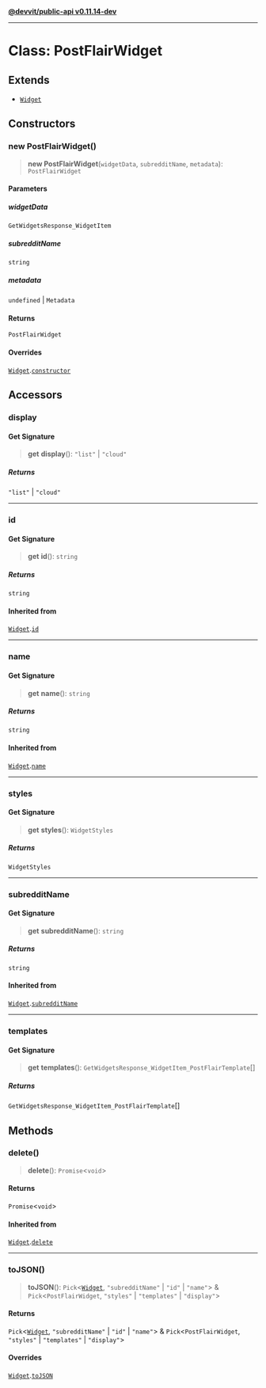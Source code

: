 [**@devvit/public-api v0.11.14-dev**](../../README.md)

---

# Class: PostFlairWidget

## Extends

- [`Widget`](Widget.md)

## Constructors

<a id="constructor"></a>

### new PostFlairWidget()

> **new PostFlairWidget**(`widgetData`, `subredditName`, `metadata`): `PostFlairWidget`

#### Parameters

##### widgetData

`GetWidgetsResponse_WidgetItem`

##### subredditName

`string`

##### metadata

`undefined` | `Metadata`

#### Returns

`PostFlairWidget`

#### Overrides

[`Widget`](Widget.md).[`constructor`](Widget.md#constructor)

## Accessors

<a id="display"></a>

### display

#### Get Signature

> **get** **display**(): `"list"` \| `"cloud"`

##### Returns

`"list"` \| `"cloud"`

---

<a id="id"></a>

### id

#### Get Signature

> **get** **id**(): `string`

##### Returns

`string`

#### Inherited from

[`Widget`](Widget.md).[`id`](Widget.md#id)

---

<a id="name"></a>

### name

#### Get Signature

> **get** **name**(): `string`

##### Returns

`string`

#### Inherited from

[`Widget`](Widget.md).[`name`](Widget.md#name)

---

<a id="styles"></a>

### styles

#### Get Signature

> **get** **styles**(): `WidgetStyles`

##### Returns

`WidgetStyles`

---

<a id="subredditname"></a>

### subredditName

#### Get Signature

> **get** **subredditName**(): `string`

##### Returns

`string`

#### Inherited from

[`Widget`](Widget.md).[`subredditName`](Widget.md#subredditname)

---

<a id="templates"></a>

### templates

#### Get Signature

> **get** **templates**(): `GetWidgetsResponse_WidgetItem_PostFlairTemplate`[]

##### Returns

`GetWidgetsResponse_WidgetItem_PostFlairTemplate`[]

## Methods

<a id="delete"></a>

### delete()

> **delete**(): `Promise`\<`void`\>

#### Returns

`Promise`\<`void`\>

#### Inherited from

[`Widget`](Widget.md).[`delete`](Widget.md#delete)

---

<a id="tojson"></a>

### toJSON()

> **toJSON**(): `Pick`\<[`Widget`](Widget.md), `"subredditName"` \| `"id"` \| `"name"`\> & `Pick`\<`PostFlairWidget`, `"styles"` \| `"templates"` \| `"display"`\>

#### Returns

`Pick`\<[`Widget`](Widget.md), `"subredditName"` \| `"id"` \| `"name"`\> & `Pick`\<`PostFlairWidget`, `"styles"` \| `"templates"` \| `"display"`\>

#### Overrides

[`Widget`](Widget.md).[`toJSON`](Widget.md#tojson)
